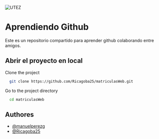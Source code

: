 
![UTEZ](https://upload.wikimedia.org/wikipedia/commons/5/54/Logo-utez.png)


# Aprendiendo Github

Este es un repositorio compartido para aprender github colaborando entre amigos.


## Abrir el proyecto en local

Clone the project

```bash
  git clone https://github.com/Ricagoba25/matriculasWeb.git
```

Go to the project directory

```bash
  cd matriculasWeb
```



## Authores

- [@manuelperezg](https://www.github.com/manuelperezg)
- [@Ricagoba25](https://www.github.com/Ricagoba25)


